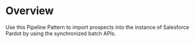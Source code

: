 # Overview

Use this Pipeline Pattern to import prospects into the instance of Salesforce Pardot by using the synchronized batch APIs.&#x20;





